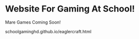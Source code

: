 # Website For Gaming At School!

Mare Games Coming Soon!

schoolgaminghd.github.io/eaglercraft.html
